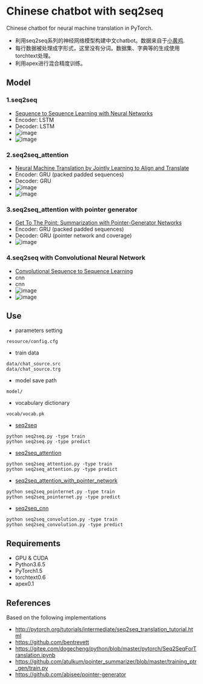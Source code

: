 # Chinese chatbot with seq2seq
Chinese chatbot for neural machine translation in PyTorch.

- 利用seq2seq系列的神经网络模型构建中文chatbot。数据来自于[小黄鸡](https://github.com/aceimnorstuvwxz/dgk_lost_conv/tree/master/results).
- 每行数据被处理成字形式，这里没有分词。数据集、字典等的生成使用torchtext处理。
- 利用apex进行混合精度训练。


## Model
### 1.seq2seq
* [Sequence to Sequence Learning with Neural Networks](https://arxiv.org/abs/1409.3215)
* Encoder: LSTM
* Decoder: LSTM
* ![image](https://raw.githubusercontent.com/jiangnanboy/chatbot_chinese/master/img/seq2seq1.png)
* ![image](https://raw.githubusercontent.com/jiangnanboy/chatbot_chinese/master/img/seq2seq2.png)

### 2.seq2seq_attention
* [Neural Machine Translation by Jointly Learning to Align and Translate](https://arxiv.org/abs/1409.0473)
* Encoder: GRU (packed padded sequences)
* Decoder: GRU
* ![image](https://raw.githubusercontent.com/jiangnanboy/chatbot_chinese/master/img/seq2seq_attention1.png)
* ![image](https://raw.githubusercontent.com/jiangnanboy/chatbot_chinese/master/img/seq2seq_attention2.png)

### 3.seq2seq_attention with pointer generator
* [Get To The Point: Summarization with Pointer-Generator Networks](https://arxiv.org/abs/1704.04368)
* Encoder: GRU (packed padded sequences)
* Decoder: GRU (pointer network and coverage)
* ![image](https://raw.githubusercontent.com/jiangnanboy/chatbot_chinese/master/img/seq2seq_pointernet1.png)

### 4.seq2seq with Convolutional Neural Network
* [Convolutional Sequence to Sequence Learning](https://arxiv.org/abs/1705.03122)
* cnn
* cnn
* ![image](https://raw.githubusercontent.com/jiangnanboy/chatbot_chinese/master/img/seq2seq_convolution1.png)
* ![image](https://raw.githubusercontent.com/jiangnanboy/chatbot_chinese/master/img/seq2seq_convolution2.png)

## Use
- parameters setting
```
resource/config.cfg
```
- train data
```
data/chat_source.src
data/chat_source.trg
```
- model save path
```
model/
```
- vocabulary dictionary
```
vocab/vocab.pk
```
- [seq2seq](https://github.com/jiangnanboy/chatbot_chinese/blob/master/src/seq2seq.py)
```
python seq2seq.py -type train
python seq2seq.py -type predict
```
- [seq2seq_attention](https://github.com/jiangnanboy/chatbot_chinese/blob/master/src/seq2seq_attention.py)
```
python seq2seq_attention.py -type train
python seq2seq_attention.py -type predict
```
- [seq2seq_attention_with_pointer_network](https://github.com/jiangnanboy/chatbot_chinese/blob/master/src/pointer_generator/seq2seq_pointernet.py)
```
python seq2seq_pointernet.py -type train
python seq2seq_pointernet.py -type predict
```
- [seq2seq_cnn](https://github.com/jiangnanboy/chatbot_chinese/blob/master/src/seq2seq_convolution.py)
```
python seq2seq_convolution.py -type train
python seq2seq_convolution.py -type predict
```

## Requirements

* GPU & CUDA
* Python3.6.5
* PyTorch1.5
* torchtext0.6
* apex0.1

## References

Based on the following implementations

* http://pytorch.org/tutorials/intermediate/seq2seq_translation_tutorial.html
* https://github.com/bentrevett
* https://gitee.com/dogecheng/python/blob/master/pytorch/Seq2SeqForTranslation.ipynb
* https://github.com/atulkum/pointer_summarizer/blob/master/training_ptr_gen/train.py
* https://github.com/abisee/pointer-generator